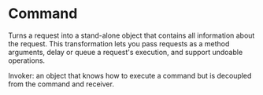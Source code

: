 # Command

Turns a request into a stand-alone object that contains all information about
the request. This transformation lets you pass requests as a method arguments,
delay or queue a request's execution, and support undoable operations.

Invoker: an object that knows how to execute a command but is decoupled from the
command and receiver.